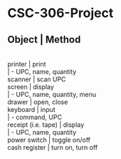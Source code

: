 CSC-306-Project
===============
Object              | Method
<br>
-------------------------------------------------
<br>
printer             | print
<br>
                    | - UPC, name, quantity
<br>
scanner             | scan UPC
<br>
screen              | display
<br>
                    | - UPC, name, quantity, menu
<br>
drawer              | open, close
<br>
keyboard            | input
<br>
                    | - command, UPC
<br>
receipt (i.e. tape) | display
<br>
                    | - UPC, name, quantity
<br>
power switch        | toggle on/off
<br>
cash register       | turn on, turn off
